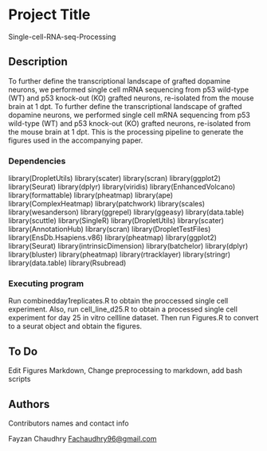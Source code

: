 # Project Title

Single-cell-RNA-seq-Processing

## Description

To further define the transcriptional landscape of grafted dopamine neurons, we performed single cell mRNA sequencing from p53 wild-type (WT) and p53 knock-out (KO) grafted neurons, re-isolated from the mouse brain at 1 dpt. To further define the transcriptional landscape of grafted dopamine neurons, we performed single cell mRNA sequencing from p53 wild-type (WT) and p53 knock-out (KO) grafted neurons, re-isolated from the mouse brain at 1 dpt. This is the processing pipeline to generate the figures used in the accompanying paper.


### Dependencies
library(DropletUtils)
library(scater)
library(scran)
library(ggplot2)
library(Seurat)
library(dplyr)
library(viridis)
library(EnhancedVolcano)
library(formattable)
library(pheatmap)
library(ape)
library(ComplexHeatmap)
library(patchwork)
library(scales)
library(wesanderson)
library(ggrepel)
library(ggeasy)
library(data.table)
library(scuttle)
library(SingleR)
library(DropletUtils)
library(scater)
library(AnnotationHub)
library(scran)
library(DropletTestFiles)
library(EnsDb.Hsapiens.v86)
library(pheatmap)
library(ggplot2)
library(Seurat)
library(intrinsicDimension)
library(batchelor)
library(dplyr)
library(bluster)
library(pheatmap)
library(rtracklayer)
library(stringr)
library(data.table)
library(Rsubread)


### Executing program

Run combinedday1replicates.R to obtain the proccessed single cell experiment. Also, run cell_line_d25.R to obtain a processed single cell experiment for day 25 in vitro cellline dataset. Then run Figures.R to convert to a seurat object and obtain the figures.

## To Do
Edit Figures Markdown, Change preprocessing to markdown, add bash scripts

## Authors

Contributors names and contact info

Fayzan Chaudhry Fachaudhry96@gmail.com
